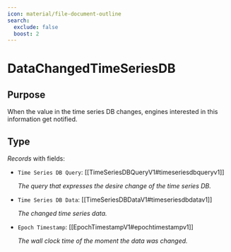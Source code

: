 ```yaml
---
icon: material/file-document-outline
search:
  exclude: false
  boost: 2
---
```


# DataChangedTimeSeriesDB

## Purpose

<!-- --8<-- [start:purpose] -->
When the value in the time series DB changes, engines interested in this information get notified.
<!-- --8<-- [end:purpose] -->

## Type

<!-- --8<-- [start:type] -->
<div class="type" markdown>

*Records* with fields:
- `Time Series DB Query`: [[TimeSeriesDBQueryV1#timeseriesdbqueryv1]]

  *The query that expresses the desire change of the time series DB.*

- `Time Series DB Data`: [[TimeSeriesDBDataV1#timeseriesdbdatav1]]

  *The changed time series data.*

- `Epoch Timestamp`: [[EpochTimestampV1#epochtimestampv1]]

  *The wall clock time of the moment the data was changed.*

</div>
<!-- --8<-- [end:type] -->

